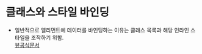 # 클래스와 스타일 바인딩
* 일반적으로 엘리먼트에 데이터를 바인딩하는 이유는 클래스 목록과 해당 인라인 스타일을 조작하기 위함.  
[뷰공식문서](https://v3-docs.vuejs-korea.org/guide/essentials/class-and-style.html)
